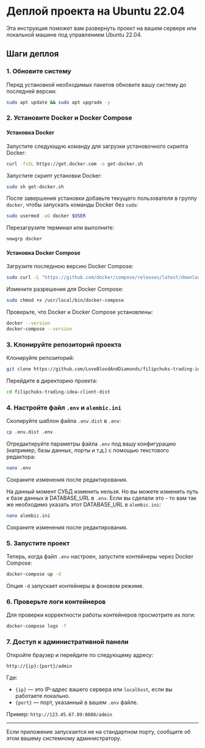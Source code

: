 
# Деплой проекта на Ubuntu 22.04

Эта инструкция поможет вам развернуть проект на вашем сервере или локальной машине под управлением Ubuntu 22.04.

## Шаги деплоя

### 1. Обновите систему

Перед установкой необходимых пакетов обновите вашу систему до последней версии:

```bash
sudo apt update && sudo apt upgrade -y
```

### 2. Установите Docker и Docker Compose

#### Установка Docker

Запустите следующую команду для загрузки установочного скрипта Docker:

```bash
curl -fsSL https://get.docker.com -o get-docker.sh
```

Запустите скрипт установки Docker:

```bash
sudo sh get-docker.sh
```

После завершения установки добавьте текущего пользователя в группу `docker`, чтобы запускать команды Docker без `sudo`:

```bash
sudo usermod -aG docker $USER
```

Перезагрузите терминал или выполните:

```bash
newgrp docker
```

#### Установка Docker Compose

Загрузите последнюю версию Docker Compose:

```bash
sudo curl -L "https://github.com/docker/compose/releases/latest/download/docker-compose-$(uname -s)-$(uname -m)" -o /usr/local/bin/docker-compose
```

Измените разрешения для Docker Compose:

```bash
sudo chmod +x /usr/local/bin/docker-compose
```

Проверьте, что Docker и Docker Compose установлены:

```bash
docker --version
docker-compose --version
```

### 3. Клонируйте репозиторий проекта

Клонируйте репозиторий:

```bash
git clone https://github.com/LoveBloodAndDiamonds/filipchuks-trading-idea-client-dist.git
```

Перейдите в директорию проекта:

```bash
cd filipchuks-trading-idea-client-dist
```

### 4. Настройте файл `.env` и `alembic.ini`

Скопируйте шаблон файла `.env.dist` в `.env`:

```bash
cp .env.dist .env
```

Отредактируйте параметры файла `.env` под вашу конфигурацию (например, базы данных, порты и т.д.) с помощью текстового редактора:

```bash
nano .env
```

Сохраните изменения после редактирования.

На данный момент СУБД изменить нельзя. Но вы можете изменить путь к базе данных в DATABASE_URL в `.env`. Если вы сделали это - то вам так же необходимо указать этот DATABASE_URL в `alembic.ini`:

```bash
nano alembic.ini
```

Сохраните изменения после редактирования.

### 5. Запустите проект

Теперь, когда файл `.env` настроен, запустите контейнеры через Docker Compose:

```bash
docker-compose up -d
```

Опция `-d` запускает контейнеры в фоновом режиме.

### 6. Проверьте логи контейнеров

Для проверки корректности работы контейнеров просмотрите их логи:

```bash
docker-compose logs -f
```

### 7. Доступ к административной панели

Откройте браузер и перейдите по следующему адресу:

```
http://{ip}:{port}/admin
```

Где:
- `{ip}` — это IP-адрес вашего сервера или `localhost`, если вы работаете локально.
- `{port}` — порт, указанный в вашем `.env` файле.

Пример: `http://123.45.67.89:8080/admin`

---

Если приложение запускается не на стандартном порту, сообщите об этом вашему системному администратору.
